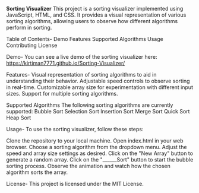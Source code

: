 **Sorting Visualizer**
This project is a sorting visualizer implemented using JavaScript, HTML, and CSS. It provides a visual representation of various sorting algorithms, allowing users to observe how different algorithms perform in sorting.

Table of Contents-
Demo
Features
Supported Algorithms
Usage
Contributing
License

Demo-
You can see a live demo of the sorting visualizer here: https://kirtiman7771.github.io/Sorting-Visualizer/

Features-
Visual representation of sorting algorithms to aid in understanding their behavior.
Adjustable speed controls to observe sorting in real-time.
Customizable array size for experimentation with different input sizes.
Support for multiple sorting algorithms.

Supported Algorithms
The following sorting algorithms are currently supported:
Bubble Sort
Selection Sort
Insertion Sort
Merge Sort
Quick Sort
Heap Sort 

Usage-
To use the sorting visualizer, follow these steps:

Clone the repository to your local machine.
Open index.html in your web browser.
Choose a sorting algorithm from the dropdown menu.
Adjust the speed and array size settings as desired.
Click on the "New Array" button to generate a random array.
Click on the "______Sort" button to start the bubble sorting process.
Observe the animation and watch how the chosen algorithm sorts the array.

License-
This project is licensed under the MIT License.
